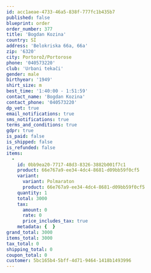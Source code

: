 ```yaml
---
id: acc1aeae-4733-46a5-838f-777fc1b435b7
published: false
blueprint: order
order_number: 377
title: 'Bogdan Kozina'
country: SI
address: 'Belokriska 66a, 66a'
zip: '6320'
city: Portorož/Portorose
phone: '040573220'
club: 'Urbani tekači'
gender: male
birthyear: '1949'
shirt_size: m
best_time: '1:40:00 - 1:51:59'
contact_name: 'Bogdan Kozina'
contact_phone: '040573220'
dp_vet: true
email_notifications: true
sms_notifications: true
terms_and_conditions: true
gdpr: true
is_paid: false
is_shipped: false
is_refunded: false
items:
  -
    id: 0bb9ea20-7717-48d3-8326-3882b001f7c1
    product: 66e767a9-ee34-4dc4-8681-d09bb59f0cf5
    variant:
      variant: Polmaraton
      product: 66e767a9-ee34-4dc4-8681-d09bb59f0cf5
    quantity: 1
    total: 3000
    tax:
      amount: 0
      rate: 0
      price_includes_tax: true
    metadata: {  }
grand_total: 3000
items_total: 3000
tax_total: 0
shipping_total: 0
coupon_total: 0
customer: 5bc165b4-5bff-4d71-9464-1418b1493996
---
```

